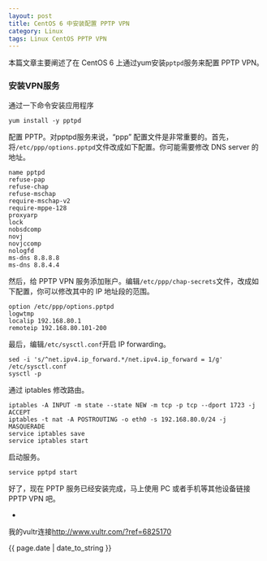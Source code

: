 ```yaml
---
layout: post
title: CentOS 6 中安装配置 PPTP VPN
category: Linux
tags: Linux CentOS PPTP VPN
---
```




本篇文章主要阐述了在 CentOS 6 上通过yum安装`pptpd`服务来配置 PPTP VPN。

### 安装VPN服务

通过一下命令安装应用程序

    
    yum install -y pptpd

配置 PPTP。对pptpd服务来说，“ppp” 配置文件是非常重要的。首先，将`/etc/ppp/options.pptpd`文件改成如下配置。你可能需要修改 DNS server 的地址。

    
    name pptpd  
    refuse-pap  
    refuse-chap  
    refuse-mschap  
    require-mschap-v2  
    require-mppe-128  
    proxyarp  
    lock  
    nobsdcomp  
    novj  
    novjccomp  
    nologfd  
    ms-dns 8.8.8.8  
    ms-dns 8.8.4.4  

然后，给 PPTP VPN 服务添加账户。编辑`/etc/ppp/chap-secrets`文件，改成如下配置，你可以修改其中的 IP 地址段的范围。

    
    option /etc/ppp/options.pptpd  
    logwtmp  
    localip 192.168.80.1  
    remoteip 192.168.80.101-200  

最后，编辑`/etc/sysctl.conf`开启 IP forwarding。

    
    sed -i 's/^net.ipv4.ip_forward.*/net.ipv4.ip_forward = 1/g' /etc/sysctl.conf  
    sysctl -p  

通过 iptables 修改路由。

    
    iptables -A INPUT -m state --state NEW -m tcp -p tcp --dport 1723 -j ACCEPT  
    iptables -t nat -A POSTROUTING -o eth0 -s 192.168.80.0/24 -j MASQUERADE  
    service iptables save  
    service iptables start  

启动服务。

    
    service pptpd start  

好了，现在 PPTP 服务已经安装完成，马上使用 PC 或者手机等其他设备链接 PPTP VPN 吧。

-

<p>我的vultr连接<a href="http://www.vultr.com/?ref=6825170">http://www.vultr.com/?ref=6825170</a></p>

<p>{{ page.date | date_to_string }}</p>